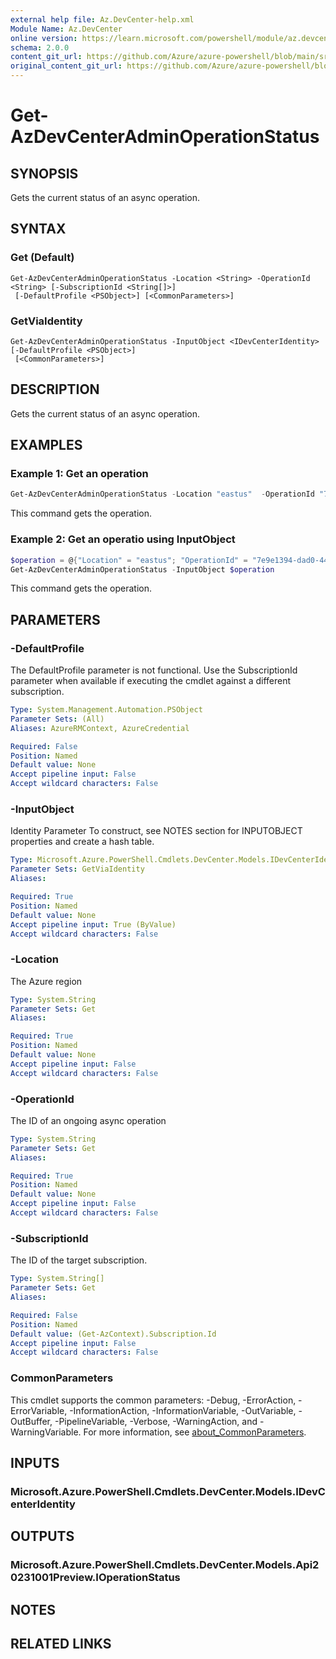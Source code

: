 ```yaml
---
external help file: Az.DevCenter-help.xml
Module Name: Az.DevCenter
online version: https://learn.microsoft.com/powershell/module/az.devcenter/get-azdevcenteradminoperationstatus
schema: 2.0.0
content_git_url: https://github.com/Azure/azure-powershell/blob/main/src/DevCenter/DevCenter/help/Get-AzDevCenterAdminOperationStatus.md
original_content_git_url: https://github.com/Azure/azure-powershell/blob/main/src/DevCenter/DevCenter/help/Get-AzDevCenterAdminOperationStatus.md
---
```


# Get-AzDevCenterAdminOperationStatus

## SYNOPSIS
Gets the current status of an async operation.

## SYNTAX

### Get (Default)
```
Get-AzDevCenterAdminOperationStatus -Location <String> -OperationId <String> [-SubscriptionId <String[]>]
 [-DefaultProfile <PSObject>] [<CommonParameters>]
```

### GetViaIdentity
```
Get-AzDevCenterAdminOperationStatus -InputObject <IDevCenterIdentity> [-DefaultProfile <PSObject>]
 [<CommonParameters>]
```

## DESCRIPTION
Gets the current status of an async operation.

## EXAMPLES

### Example 1: Get an operation
```powershell
Get-AzDevCenterAdminOperationStatus -Location "eastus"  -OperationId "7e9e1394-dad0-4414-8160-21c592e880ef*4699EE32265F9FA5BF00FA169E7D9CF51755378796E32F2D1A198E080CC84614"
```

This command gets the operation.

### Example 2: Get an operatio using InputObject
```powershell
$operation = @{"Location" = "eastus"; "OperationId" = "7e9e1394-dad0-4414-8160-21c592e880ef*4699EE32265F9FA5BF00FA169E7D9CF51755378796E32F2D1A198E080CC84614"; "SubscriptionId" = "0ac520ee-14c0-480f-b6c9-0a90c58ffff"}
Get-AzDevCenterAdminOperationStatus -InputObject $operation
```

This command gets the operation.

## PARAMETERS

### -DefaultProfile
The DefaultProfile parameter is not functional.
Use the SubscriptionId parameter when available if executing the cmdlet against a different subscription.

```yaml
Type: System.Management.Automation.PSObject
Parameter Sets: (All)
Aliases: AzureRMContext, AzureCredential

Required: False
Position: Named
Default value: None
Accept pipeline input: False
Accept wildcard characters: False
```

### -InputObject
Identity Parameter
To construct, see NOTES section for INPUTOBJECT properties and create a hash table.

```yaml
Type: Microsoft.Azure.PowerShell.Cmdlets.DevCenter.Models.IDevCenterIdentity
Parameter Sets: GetViaIdentity
Aliases:

Required: True
Position: Named
Default value: None
Accept pipeline input: True (ByValue)
Accept wildcard characters: False
```

### -Location
The Azure region

```yaml
Type: System.String
Parameter Sets: Get
Aliases:

Required: True
Position: Named
Default value: None
Accept pipeline input: False
Accept wildcard characters: False
```

### -OperationId
The ID of an ongoing async operation

```yaml
Type: System.String
Parameter Sets: Get
Aliases:

Required: True
Position: Named
Default value: None
Accept pipeline input: False
Accept wildcard characters: False
```

### -SubscriptionId
The ID of the target subscription.

```yaml
Type: System.String[]
Parameter Sets: Get
Aliases:

Required: False
Position: Named
Default value: (Get-AzContext).Subscription.Id
Accept pipeline input: False
Accept wildcard characters: False
```

### CommonParameters
This cmdlet supports the common parameters: -Debug, -ErrorAction, -ErrorVariable, -InformationAction, -InformationVariable, -OutVariable, -OutBuffer, -PipelineVariable, -Verbose, -WarningAction, and -WarningVariable. For more information, see [about_CommonParameters](http://go.microsoft.com/fwlink/?LinkID=113216).

## INPUTS

### Microsoft.Azure.PowerShell.Cmdlets.DevCenter.Models.IDevCenterIdentity

## OUTPUTS

### Microsoft.Azure.PowerShell.Cmdlets.DevCenter.Models.Api20231001Preview.IOperationStatus

## NOTES

## RELATED LINKS
